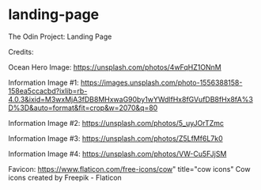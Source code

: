 # landing-page
The Odin Project: Landing Page


Credits:

Ocean Hero Image: https://unsplash.com/photos/4wFqHZ1ONnM

Information Image #1: https://images.unsplash.com/photo-1556388158-158ea5ccacbd?ixlib=rb-4.0.3&ixid=M3wxMjA3fDB8MHxwaG90by1wYWdlfHx8fGVufDB8fHx8fA%3D%3D&auto=format&fit=crop&w=2070&q=80

Information Image #2: https://unsplash.com/photos/5_uyJOrTZmc

Information Image #3: https://unsplash.com/photos/Z5LfMf6L7k0

Information Image #4: https://unsplash.com/photos/VW-Cu5FJjSM

Favicon: https://www.flaticon.com/free-icons/cow" title="cow icons"
Cow icons created by Freepik - Flaticon